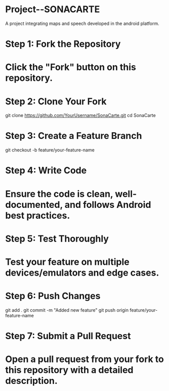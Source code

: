 # Project--SONACARTE
A project integrating maps and speech developed in the android platform.

# Step 1: Fork the Repository
# Click the "Fork" button on this repository.

# Step 2: Clone Your Fork
git clone https://github.com/YourUsername/SonaCarte.git
cd SonaCarte

# Step 3: Create a Feature Branch
git checkout -b feature/your-feature-name

# Step 4: Write Code
# Ensure the code is clean, well-documented, and follows Android best practices.

# Step 5: Test Thoroughly
# Test your feature on multiple devices/emulators and edge cases.

# Step 6: Push Changes
git add .
git commit -m "Added new feature"
git push origin feature/your-feature-name

# Step 7: Submit a Pull Request
# Open a pull request from your fork to this repository with a detailed description.
